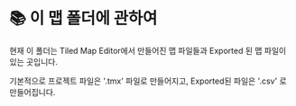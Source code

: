 # 📚 이 맵 폴더에 관하여
현재 이 폴더는 Tiled Map Editor에서 만들어진 맵 파일들과 Exported 된 맵 파일이 있는 곳입니다.

기본적으로 프로젝트 파일은 '.tmx' 파일로 만들어지고, Exported된 파일은 '.csv' 로 만들어집니다.